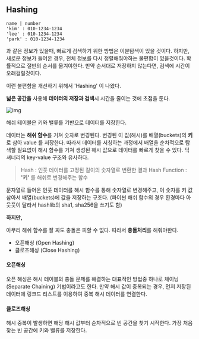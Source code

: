 ## Hashing 



```
name | number
'kim' : 010-1234-1234
'lee' : 010-1234-1234
'park' : 010-1234-1234
```

과 같은 정보가 있을때, 빠르게 검색하기 위한 방법은 이분탐색이 있을 것이다. 하지만, 새로운 정보가 들어온 경우, 전체 정보를 다시 정렬해줘야하는 불편함이 있을것이다. 확률적으로 절반의 순서를 옮겨야한다. 만약 순서대로 저장하지 않는다면, 검색에 시간이 오래걸릴것이다. 

이런 불편함을 개선하기 위해서 'Hashing' 이 나왔다. 

**넓은 공간을** 사용해 **데이터의 저장과 검색**시 시간을 줄이는 것에 초점을 둔다. 

![img](https://upload.wikimedia.org/wikipedia/commons/thumb/5/58/Hash_table_4_1_1_0_0_1_0_LL.svg/240px-Hash_table_4_1_1_0_0_1_0_LL.svg.png)



해쉬 테이블은 키와 밸류를 기반으로 데이터를 저장한다. 

데이터는 **해쉬 함수**를 거쳐 숫자로 변경된다. 변경된 이 값(해시)를 배열(buckets)의 **키**로 삼아 value 를 저장한다. 따라서 데이터를 서칭하는 과정에서 배열을 순차적으로 탐색할 필요없이 해시 함수를 거쳐 생성된 해시 값으로 데이터를 빠르게 찾을 수 있다. 딕셔너리의 key-value 구조와 유사하다.

> Hash : 인풋 데이터를 고정된 길이의 숫자열로 변환한 결과
> Hash Function : **'키'** 를 해쉬로 변경해주는 함수 

문자열로 들어온 인풋 데이터를 해시 함수를 통해 숫자열로 변경해주고, 이 숫자를 키 값 삼아서 배열(buckets)에 값을 저장하는 구조다. 
(파이썬 해쉬 함수의 경우 환경마다 아웃풋이 달라서 hashlib의 sha1, sha256을 쓰기도 함)



**하지만,**

아무리 해쉬 함수를 잘 짜도 충돌은 피할 수 없다.
따라서 **충돌처리**를 해줘야한다. 

- 오픈해싱 (Open Hashing)
- 클로즈해싱 (Close Hashing)



#### 오픈해싱 

오픈 해싱은 해시 테이블의 충돌 문제를 해결하는 대표적인 방법중 하나로 체이닝(Separate Chaining) 기법이라고도 한다. 
만약 해시 값이 중복되는 경우, 먼저 저장된 데이터에 링크드 리스트를 이용하여 중복 해시 데이터를 연결한다.

#### 클로즈해싱

해시 중복이 발생하면 해당 해시 값부터 순차적으로 빈 공간을 찾기 시작한다. 가장 처음 찾는 빈 공간에 키와 밸류를 저장한다. 
